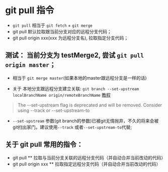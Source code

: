 # git pull 指令
* `git pull` 相当于 `git fetch` + `git merge`
* git pull 默认拉取跟当前分支对应的远程分支代码；
* git pull origin xxx(xxx 为远程分支名), 拉取指定分支代码；

## 测试： 当前分支为 testMerge2, 尝试 `git pull origin master`；
* 相当于 `git merge master`(如果本地的master跟远程分支是一样的话)

* 关于 本地分支跟远程分支建立关联: `git branch --set-upstream localBranchName origin/remoteBranchName` [教程](http://www.tuicool.com/articles/vQ36Zj) 

> The --set-upstream flag is deprecated and will be removed. Consider using --track or --set-upstream-to

* `--set-upstream` 参数(git branch的参数)已被git无情抛弃，不久的将来会被git扫出家门。建议使用`--track` 或者`--set-upstream-to`代替;


## 关于 git pull 常用的指令： 
* git pull
	** 拉取与当前分支关联的远程分支代码（并自动合并当前改动的代码）
* git pull origin xxx
	** 拉取指定远程分支代码（并自动合并当前改动的代码）
